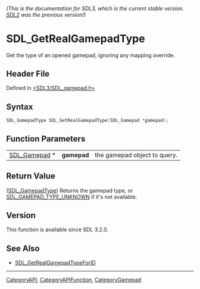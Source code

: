 ###### (This is the documentation for SDL3, which is the current stable version. [SDL2](https://wiki.libsdl.org/SDL2/) was the previous version!)
# SDL_GetRealGamepadType

Get the type of an opened gamepad, ignoring any mapping override.

## Header File

Defined in [<SDL3/SDL_gamepad.h>](https://github.com/libsdl-org/SDL/blob/main/include/SDL3/SDL_gamepad.h)

## Syntax

```c
SDL_GamepadType SDL_GetRealGamepadType(SDL_Gamepad *gamepad);
```

## Function Parameters

|                              |             |                              |
| ---------------------------- | ----------- | ---------------------------- |
| [SDL_Gamepad](SDL_Gamepad) * | **gamepad** | the gamepad object to query. |

## Return Value

([SDL_GamepadType](SDL_GamepadType)) Returns the gamepad type, or
[SDL_GAMEPAD_TYPE_UNKNOWN](SDL_GAMEPAD_TYPE_UNKNOWN) if it's not available.

## Version

This function is available since SDL 3.2.0.

## See Also

- [SDL_GetRealGamepadTypeForID](SDL_GetRealGamepadTypeForID)

----
[CategoryAPI](CategoryAPI), [CategoryAPIFunction](CategoryAPIFunction), [CategoryGamepad](CategoryGamepad)


